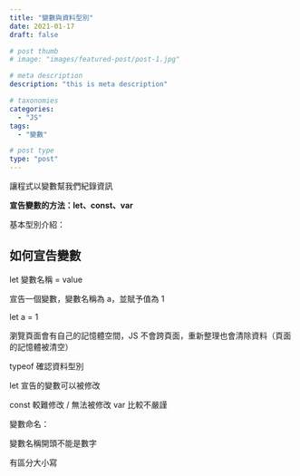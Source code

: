 ```yaml
---
title: "變數與資料型別"
date: 2021-01-17
draft: false

# post thumb
# image: "images/featured-post/post-1.jpg"

# meta description
description: "this is meta description"

# taxonomies
categories:
  - "JS"
tags:
  - "變數"

# post type
type: "post"
---
```


讓程式以變數幫我們紀錄資訊

**宣告變數的方法：let、const、var**

基本型別介紹：

## 如何宣告變數

let 變數名稱 = value

宣告一個變數，變數名稱為 a，並賦予值為 1

let a = 1

瀏覽頁面會有自己的記憶體空間，JS 不會跨頁面，重新整理也會清除資料（頁面的記憶體被清空）

typeof 確認資料型別

let 宣告的變數可以被修改

const 較難修改 / 無法被修改
var 比較不嚴謹

變數命名：

變數名稱開頭不能是數字

有區分大小寫
